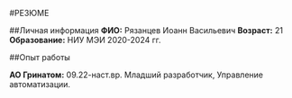 #РЕЗЮМЕ

##Личная информация
**ФИО:** Рязанцев Иоанн Васильевич
**Возраст:** 21
**Образование:** НИУ МЭИ 2020-2024 гг.

##Опыт работы

**АО Гринатом:** 09.22-наст.вр.
Младший разработчик, Управление автоматизации.